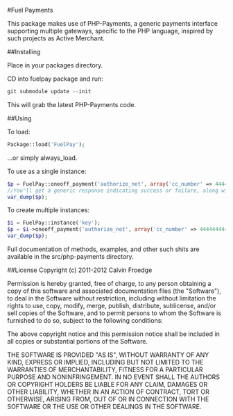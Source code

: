 #Fuel Payments

This package makes use of PHP-Payments, a generic payments interface supporting multiple gateways, specific to the PHP language, inspired by such projects as Active Merchant.

##Installing

Place in your packages directory.

CD into fuelpay package and run:

```php
git submodule update --init
```

This will grab the latest PHP-Payments code.

##Using

To load:

```php
Package::load('FuelPay');
```
...or simply always_load.

To use as a single instance:

```php
$p = FuelPay::oneoff_payment('authorize_net', array('cc_number' => 4444444444444444, 'cc_code' => 432, 'amt' => 30.00, 'cc_type' => 'Visa', 'cc_exp' => '022013'));
//You'll get a generic response indicating success or failure, along with a message, error code and the raw response from the gateway
var_dump($p);
```

To create multiple instances:

```php
$i = FuelPay::instance('key');
$p = $i->oneoff_payment('authorize_net', array('cc_number' => 444444444444, 'cc_code' => 432, 'amt' => 30.00, 'cc_type' => 'Visa', 'cc_exp' => '022013'));
var_dump($p);
```
Full documentation of methods, examples, and other such shits are available in the src/php-payments directory.

##License
Copyright (c) 2011-2012 Calvin Froedge

Permission is hereby granted, free of charge, to any person obtaining a copy of this software and associated documentation files (the "Software"), to deal in the Software without restriction, including without limitation the rights to use, copy, modify, merge, publish, distribute, sublicense, and/or sell copies of the Software, and to permit persons to whom the Software is furnished to do so, subject to the following conditions:

The above copyright notice and this permission notice shall be included in all copies or substantial portions of the Software.

THE SOFTWARE IS PROVIDED "AS IS", WITHOUT WARRANTY OF ANY KIND, EXPRESS OR IMPLIED, INCLUDING BUT NOT LIMITED TO THE WARRANTIES OF MERCHANTABILITY, FITNESS FOR A PARTICULAR PURPOSE AND NONINFRINGEMENT. IN NO EVENT SHALL THE AUTHORS OR COPYRIGHT HOLDERS BE LIABLE FOR ANY CLAIM, DAMAGES OR OTHER LIABILITY, WHETHER IN AN ACTION OF CONTRACT, TORT OR OTHERWISE, ARISING FROM, OUT OF OR IN CONNECTION WITH THE SOFTWARE OR THE USE OR OTHER DEALINGS IN THE SOFTWARE.
